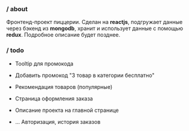 ### / about

Фронтенд-проект пиццерии. Сделан на **reactjs**, подгружает данные через бэкенд из **mongodb**, хранит и использует данные с помощью **redux**. Подробное описание будет позднее.

### / todo

-   Tooltip для промокода
-   Добавить промокод "3 товар в категории бесплатно"
-   Рекомендация товаров (популярные)
-   Страница оформления заказа
-   Описание проекта на главной странице

-   ... Авторизация, история заказов

